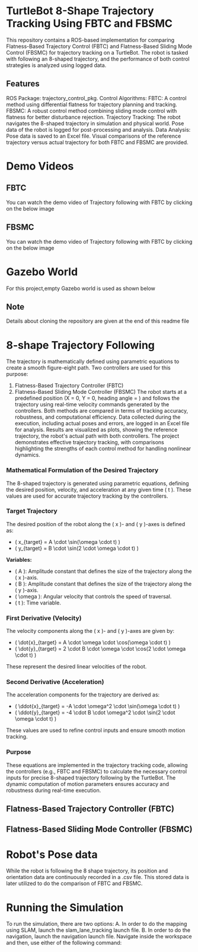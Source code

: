 # TurtleBot 8-Shape Trajectory Tracking Using FBTC and FBSMC
This repository contains a ROS-based implementation for comparing Flatness-Based Trajectory Control (FBTC) and Flatness-Based Sliding Mode Control (FBSMC) for trajectory tracking on a TurtleBot. The robot is tasked with following an 8-shaped trajectory, and the performance of both control strategies is analyzed using logged data.

## Features
  ROS Package: trajectory_control_pkg.
  Control Algorithms:
      FBTC: A control method using differential flatness for trajectory planning and tracking.
      FBSMC: A robust control method combining sliding mode control with flatness for better disturbance rejection.
  Trajectory Tracking:
      The robot navigates the 8-shaped trajectory in simulation and physical world.
      Pose data of the robot is logged for post-processing and analysis.
  Data Analysis:
      Pose data is saved to an Excel file.
      Visual comparisons of the reference trajectory versus actual trajectory for both FBTC and FBSMC are provided.

# Demo Videos
## FBTC
You can watch the demo video of Trajectory following with FBTC by clicking on the below image

## FBSMC
You can watch the demo video of Trajectory following with FBTC by clicking on the below image

# Gazebo World
For this project,empty Gazebo world is used as shown below

## Note
Details about cloning the repository are given at the end of this readme file

# 8-shape Trajectory Following
The trajectory is mathematically defined using parametric equations to create a smooth figure-eight path. Two controllers are used for this purpose: 
1.  Flatness-Based Trajectory Controller (FBTC)
2.  Flatness-Based Sliding Mode Controller (FBSMC)
The robot starts at a predefined position (X = 0, Y = 0, heading angle = ) and follows the trajectory using real-time velocity commands generated by the controllers. Both methods are compared in terms of tracking accuracy, robustness, and computational efficiency. Data collected during the execution, including actual poses and errors, are logged in an Excel file for analysis. 
Results are visualized as plots, showing the reference trajectory, the robot's actual path with both controllers. The project demonstrates effective trajectory tracking, with comparisons highlighting the strengths of each control method for handling nonlinear dynamics.

### Mathematical Formulation of the Desired Trajectory
The 8-shaped trajectory is generated using parametric equations, defining the desired position, velocity, and acceleration at any given time \( t \). These values are used for accurate trajectory tracking by the controllers.

### Target Trajectory
The desired position of the robot along the \( x \)- and \( y \)-axes is defined as:
- \( x_{target} = A \cdot \sin(\omega \cdot t) \)
- \( y_{target} = B \cdot \sin(2 \cdot \omega \cdot t) \)

**Variables:**
- \( A \): Amplitude constant that defines the size of the trajectory along the \( x \)-axis.
- \( B \): Amplitude constant that defines the size of the trajectory along the \( y \)-axis.
- \( \omega \): Angular velocity that controls the speed of traversal.
- \( t \): Time variable.

### First Derivative (Velocity)
The velocity components along the \( x \)- and \( y \)-axes are given by:
- \( \dot{x}_{target} = A \cdot \omega \cdot \cos(\omega \cdot t) \)
- \( \dot{y}_{target} = 2 \cdot B \cdot \omega \cdot \cos(2 \cdot \omega \cdot t) \)

These represent the desired linear velocities of the robot.

### Second Derivative (Acceleration)
The acceleration components for the trajectory are derived as:
- \( \ddot{x}_{target} = -A \cdot \omega^2 \cdot \sin(\omega \cdot t) \)
- \( \ddot{y}_{target} = -4 \cdot B \cdot \omega^2 \cdot \sin(2 \cdot \omega \cdot t) \)

These values are used to refine control inputs and ensure smooth motion tracking.

### Purpose
These equations are implemented in the trajectory tracking code, allowing the controllers (e.g., FBTC and FBSMC) to calculate the necessary control inputs for precise 8-shaped trajectory following by the TurtleBot. The dynamic computation of motion parameters ensures accuracy and robustness during real-time execution.

## Flatness-Based Trajectory Controller (FBTC)

## Flatness-Based Sliding Mode Controller (FBSMC)


# Robot's Pose data
While the robot is following the 8 shape trajectory, its position and orientation data are continuously recorded in a .csv file. This stored data is later utilized to do the comparison of FBTC and FBSMC.


# Running the Simulation
To run the simulation, there are two options: A. In order to do the mapping using SLAM, launch the slam_lane_tracking launch file. B. In order to do the navigation, launch the navigation launch file. Navigate inside the workspace and then, use either of the following command:



